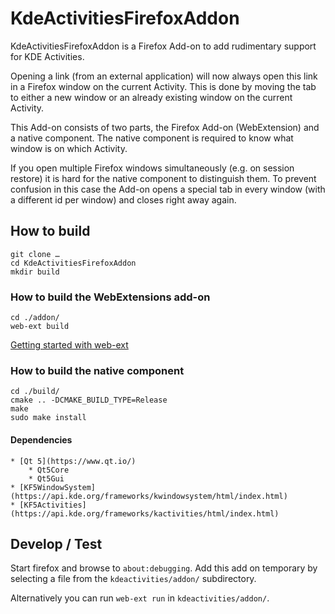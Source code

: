 # KdeActivitiesFirefoxAddon

KdeActivitiesFirefoxAddon is a Firefox Add-on to add rudimentary support for KDE Activities.

Opening a link (from an external application) will now always open this link in a Firefox window on the current Activity.
This is done by moving the tab to either a new window or an already existing window on the current Activity.

This Add-on consists of two parts, the Firefox Add-on (WebExtension) and a native component.
The native component is required to know what window is on which Activity.


If you open multiple Firefox windows simultaneously (e.g. on session restore) it is hard for the native component to distinguish them.
To prevent confusion in this case the Add-on opens a special tab in every window (with a different id per window) and closes right away again.


## How to build

	git clone …
	cd KdeActivitiesFirefoxAddon
	mkdir build


### How to build the WebExtensions add-on

	cd ./addon/
	web-ext build

[Getting started with web-ext](https://developer.mozilla.org/en-US/Add-ons/WebExtensions/Getting_started_with_web-ext)


### How to build the native component

	cd ./build/
	cmake .. -DCMAKE_BUILD_TYPE=Release
	make
	sudo make install

#### Dependencies

	* [Qt 5](https://www.qt.io/)
		* Qt5Core
		* Qt5Gui
	* [KF5WindowSystem](https://api.kde.org/frameworks/kwindowsystem/html/index.html)
	* [KF5Activities] (https://api.kde.org/frameworks/kactivities/html/index.html)

## Develop / Test
Start firefox and browse to `about:debugging`.
Add this add on temporary by selecting a file from the `kdeactivities/addon/` subdirectory.

Alternatively you can run `web-ext run` in `kdeactivities/addon/`.

